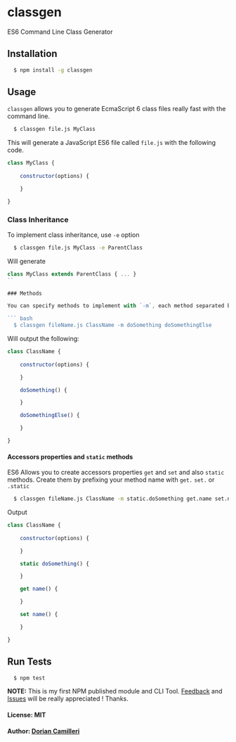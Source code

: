 # classgen

ES6 Command Line Class Generator

## Installation

``` bash
  $ npm install -g classgen
```

## Usage

`classgen` allows you to generate EcmaScript 6 class files really fast with the command line.

``` bash
  $ classgen file.js MyClass 
```

This will generate a JavaScript ES6 file called `file.js` with the following code.

```js
class MyClass {
    
    constructor(options) {

    }

}
```

### Class Inheritance

To implement class inheritance, use `-e` option

``` bash
  $ classgen file.js MyClass -e ParentClass
```

Will generate

```js
class MyClass extends ParentClass { ... }
``

### Methods

You can specify methods to implement with `-m`, each method separated by a space.

``` bash
  $ classgen fileName.js ClassName -m doSomething doSomethingElse
```

Will output the following:

```js
class ClassName {
    
    constructor(options) {

    }

    doSomething() {

    }

    doSomethingElse() {

    }

}
```

#### Accessors properties and `static` methods

ES6 Allows you to create accessors properties `get` and `set` and also `static` methods. Create them by prefixing your method name with `get.` `set.` or `.static`

``` bash
  $ classgen fileName.js ClassName -m static.doSomething get.name set.name
```

Output

```js
class ClassName {
    
    constructor(options) {

    }

    static doSomething() {

    }

    get name() {

    }

    set name() {

    }

}
```

## Run Tests

``` bash
  $ npm test
```

**NOTE:** This is my first NPM published module and CLI Tool. [Feedback](http://twitter.com/DorianCamilleri) and [Issues](https://github.com/dcamilleri/classgen/issues) will be really appreciated ! Thanks.

#### License: MIT
#### Author: [Dorian Camilleri](https://github.com/dcamilleri)